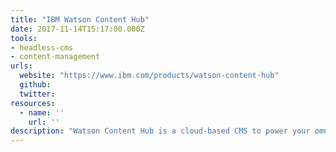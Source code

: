 ```yaml
---
title: "IBM Watson Content Hub"
date: 2017-11-14T15:17:00.000Z
tools:
- headless-cms
- content-management
urls:
  website: "https://www.ibm.com/products/watson-content-hub"
  github:
  twitter:
resources:
  - name: ''
    url: ''
description: "Watson Content Hub is a cloud-based CMS to power your omnichannel experiences. Easy for marketers; powerful for developers."
---
```

